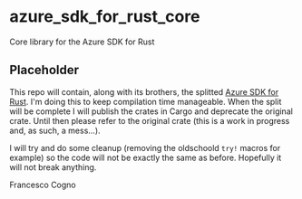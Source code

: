 # azure_sdk_for_rust_core
Core library for the Azure SDK for Rust

## Placeholder

This repo will contain, along with its brothers, the splitted [Azure SDK for Rust](https://github.com/MindFlavor/AzureSDKForRust). I'm doing this to keep compilation time manageable. 
When the split will be complete I will publish the crates in Cargo and deprecate the original crate. Until then please refer to the original crate (this is a work in progress and, as such, a mess...).

I will try and do some cleanup (removing the oldschoold `try!` macros for example) so the code will not be exactly the same as before. Hopefully it will not break anything.

Francesco Cogno
